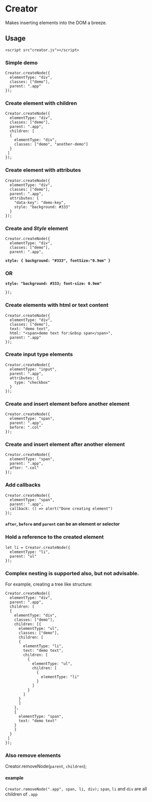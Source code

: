 # Creator
Makes inserting elements into the DOM a breeze.

## Usage
```<script src"creator.js"></script>```

### Simple demo
```
Creator.createNode({
  elementType: "div",
  classes: ["demo"],
  parent: ".app"
});
```
### Create element with children
```
Creator.createNode({
  elementType: "div",
  classes: ["demo"],
  parent: ".app",
  children: [
  {
    elementType: "div",
    classes: ["demo", "another-demo"]
  }
 ]
});
```

### Create element with attributes
```
Creator.createNode({
  elementType: "div",
  classes: ["demo"],
  parent: ".app",
  attributes: {
    "data-key": "demo-key",
    style: "background: #333"
  }
});
```

### Create and *Style* element
```
Creator.createNode({
  elementType: "div",
  classes: ["demo"],
  parent: ".app",
  ```
  **```style: {
    background: "#333",
    fontSize:"0.9em"
  }```**
  ### OR
  **```style: "background: #333; font-size: 0.9em"```**
```
});
```

### Create elements with html or text content
```
Creator.createNode({
  elementType: "div",
  classes: ["demo"],
  text: "demo text",
  html: "<span>demo text for:&nbsp span</span>",
  parent: ".app"
});
```

### Create input type elements
```
Creator.createNode({
  elementType: "input",
  parent: ".app",
  attributes: {
    type: "checkbox"
  }
});
```

### Create and insert element before another element
```
Creator.createNode({
  elementType: "span",
  parent: ".app",
  before: ".col"
});
```

### Create and insert element after another element
```
Creator.createNode({
  elementType: "span",
  parent: ".app",
  after: ".col"
});
```

### Add callbacks
```
Creator.createNode({
  elementType: "span",
  parent: ".app",
  callback: () => alert("Done creating element")
});
```

#### ```after```, ```before``` and ```parent``` can be an element or selector

### Hold a reference to the created element
```
let li = Creator.createNode({
  elementType: "li",
  parent: "ul"
});
```

### Complex nesting is supported also, but not advisable.
For example, creating a tree like structure:
```
Creator.createNode({
  elementType: "div",
  parent: ".app",
  children: [
  {
    elementType: "div",
    classes: ["demo"],
    children: [{
      elementType: "ul",
      classes: ["demo"],
      children: [
      {
        elementType: "li",
        text: "demo text",
        children: [
          {
            elementType: "ul",
            children: [
              {
                elementType: "li"
              }
            ]
          }
        ]
      }
      ]
    },
    {
      elementType: "span",
      text: "demo text"
    }
    ]
  }
 ]
});
```

### Also remove elements
Creator.removeNode(```parent```, ```children```);

#### example
```Creator.removeNode(".app", span, li, div);```
```span```, ```li``` and ```div``` are all children of ```.app```
